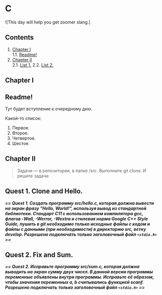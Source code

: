 # C

![This day will help you get zoomer slang.]

## Contents

1. [Chapter I](#chapter-i) \
    1.1. [Readme!](#readme)  
2. [Chapter II](#chapter-ii) \
    2.1. [List 1.](#quest-1-clone)
    2.2. [List 2.](#fix-1-sum)  
   
   

## Chapter I

## Readme!

Тут будет вступление к очередному дню.

Какой-то список: 
1. Первое. 
2. Второе.
3. Четвертое. 
4. Шестое.

## Chapter II


> Задачи — в репозитории, в папке /src. Выполните git clone. И решите задачи

## Quest 1. Clone and Hello.
***==  Quest 1. Создать программу src/hello.c, которая должна вывести на экран фразу "Hello, World!", используя вывод из стандартной библиотеки. Cтандарт C11 с использованием компилятора gcc, флагов -Wall, -Werror, -Wextra и стилевая норма Google C++ Style Guide, пушить в git необходимо только исходные файлы с кодом и файлы с данными (при необходимости) в директорию src, ветку develop. Разрешено подключать только заголовочный файл `<stdio.h>` ==***

## Quest 2. Fix and Sum.
***==  Quest 2. Исправьте программу src/sum.c, которая должна выводить на экран сумму двух чисел. В данной версии программы переменные объявлены внутри программы. Исправьте её образом, чтобы значения переменных a, b считывались функцией scanf. Разрешено подключать только заголовочный файл `<stdio.h>` ==***
